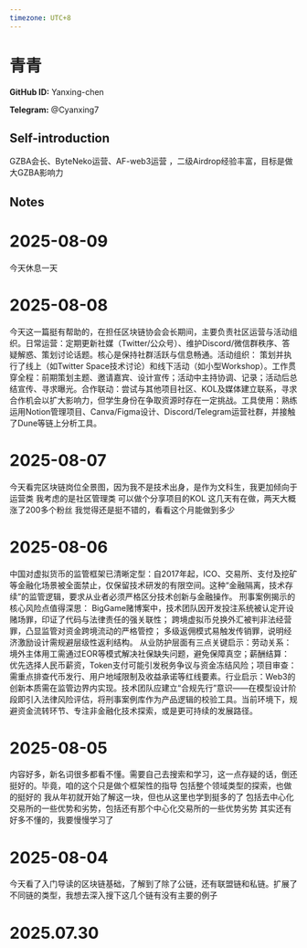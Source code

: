 ```yaml
---
timezone: UTC+8
---
```


# 青青

**GitHub ID:** Yanxing-chen

**Telegram:** @Cyanxing7

## Self-introduction

GZBA会长、ByteNeko运营、AF-web3运营 ，二级Airdrop经验丰富，目标是做大GZBA影响力

## Notes

<!-- Content_START -->
# 2025-08-09

今天休息一天

# 2025-08-08

今天这一篇挺有帮助的，在担任区块链协会会长期间，主要负责社区运营与活动组织。​​
日常运营：​​ 定期更新社媒（Twitter/公众号）、维护Discord/微信群秩序、答疑解惑、策划讨论话题。核心是保持社群活跃与信息畅通。
​活动组织：​​ 策划并执行了线上（如Twitter Space技术讨论）和线下活动（如小型Workshop）。工作贯穿全程：前期策划主题、邀请嘉宾、设计宣传；活动中主持协调、记录；活动后总结宣传、寻求曝光。
​合作联动：​​ 尝试与其他项目社区、KOL及媒体建立联系，寻求合作机会以扩大影响力，但学生身份在争取资源时存在一定挑战。
​工具使用：​​ 熟练运用Notion管理项目、Canva/Figma设计、Discord/Telegram运营社群，并接触了Dune等链上分析工具。

# 2025-08-07

今天看完区块链岗位全景图，因为我不是技术出身，是作为文科生，我更加倾向于运营类  我考虑的是社区管理类 可以做个分享项目的KOL 这几天有在做，两天大概涨了200多个粉丝 我觉得还是挺不错的，看看这个月能做到多少

# 2025-08-06

中国对虚拟货币的监管框架已清晰定型：自2017年起，ICO、交易所、支付及挖矿等金融化场景被全面禁止，仅保留技术研发的有限空间。这种“金融隔离，技术存续”的监管逻辑，要求从业者必须严格区分技术创新与金融操作。
刑事案例揭示的核心风险点值得深思：
BigGame赌博案中，技术团队因开发投注系统被认定开设赌场罪，印证了代码与法律责任的强关联性；
跨境虚拟币兑换外汇被判非法经营罪，凸显监管对资金跨境流动的严格管控；
多级返佣模式易触发传销罪，说明经济激励设计需规避层级性返利结构。
从业防护层面有三点关键启示：
​劳动关系​：境外主体用工需通过EOR等模式解决社保缺失问题，避免保障真空；
​薪酬结算​：优先选择人民币薪资，Token支付可能引发税务争议与资金冻结风险；
​项目审查​：需重点排查代币发行、用户地域限制及收益承诺等红线要素。
​行业启示​：Web3的创新本质需在监管边界内实现。技术团队应建立“合规先行”意识——在模型设计阶段即引入法律风险评估，将刑事案例库作为产品逻辑的校验工具。当前环境下，规避资金流转环节、专注非金融化技术探索，或是更可持续的发展路径。

# 2025-08-05

内容好多，新名词很多都看不懂。需要自己去搜索和学习，这一点存疑的话，倒还挺好的。毕竟，咱的这个只是做个框架性的指导
包括整个领域类型的探索，也做的挺好的
我从年初就开始了解这一块，但也从这里也学到挺多的了
包括去中心化交易所的一些优势和劣势，包括还有那个中心化交易所的一些优势劣势
其实还有好多不懂的，我要慢慢学习了

# 2025-08-04

今天看了入门导读的区块链基础，了解到了除了公链，还有联盟链和私链。扩展了不同链的类型，我想去深入搜下这几个链有没有主要的例子


# 2025.07.30


<!-- Content_END -->
